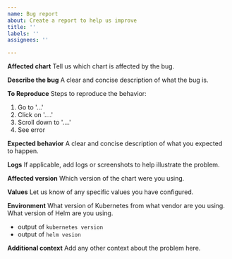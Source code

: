 ```yaml
---
name: Bug report
about: Create a report to help us improve
title: ''
labels: ''
assignees: ''

---
```

**Affected chart**
Tell us which chart is affected by the bug.

**Describe the bug**
A clear and concise description of what the bug is.

**To Reproduce**
Steps to reproduce the behavior:
1. Go to '...'
2. Click on '....'
3. Scroll down to '....'
4. See error

**Expected behavior**
A clear and concise description of what you expected to happen.

**Logs**
If applicable, add logs or screenshots to help illustrate the problem.

**Affected version**
Which version of the chart were you using.

**Values**
Let us know of any specific values you have configured.

**Environment**
What version of Kubernetes from what vendor are you using. What version of Helm are you using.
* output of `kubernetes version`
* output of `helm vesion`

**Additional context**
Add any other context about the problem here.
